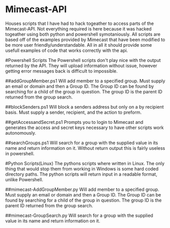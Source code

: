 # Mimecast-API
Houses scripts that I have had to hack togeather to access parts of the Mimecast-API.  Not everything required is here because it was hacked togeather using both python and powershell symotaniously.  All scripts are based off of the examples provided by Mimecast that have been modified to be more user friendly/understandable. All in all it should provide some usefull examples of code that works correctly with the api.


#Powershell Scripts
The Powershell scripts don't play nice with the output returned by the API. They will upload information
without issue, however getting error messages back is difficult to impossible.

##addGroupMember.ps1
	Will add member to a specified group.  Must supply an email or domain and then a Group ID.  The Group ID can be found by searching for a child of the group in question.  The group ID is the parent ID returned from the group search.
	
##blockSenders.ps1
	Will block a senders address but only on a by recipient basis.  Must supply a sender, recipient, and the action to preform.
	
##getAccessandSecret.ps1
	Prompts you to login to Mimecast and generates the access and secret keys necessary to have other scripts work autonomously.
	
##searchGroups.ps1
	Will search for a group with the supplied value in its name and return information on it.  Without return output this is fairly useless in powershell.
	
#Python Scripts(Linux)
The pythons scripts where written in Linux.  The only thing that would stop them from working in Windows is some hard coded directory paths.
The python scripts will return input in a readable format, unlike Powershell.

##mimecast-AddGroupMember.py
	Will add member to a specified group.  Must supply an email or domain and then a Group ID.  The Group ID can be found by searching for a child of the group in question.  The group ID is the parent ID returned from the group search.
	
##mimecast-GroupSearch.py
	Will search for a group with the supplied value in its name and return information on it.
